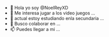 - 👋 Hola yo soy @NoelReyXD
- 👀 Me interesa jugar a los video juegos ...
- 🌱 actual estoy estudiando enla secundaria ...
- 💞️ Busco colaborar en ...           
- 📫 Puedes llegar a mi ...

<!---
NoelReyXD/NoelReyXD is a ✨ special ✨ repository because its `README.md` (this file) appears on your GitHub profile.
You can click the Preview link to take a look at your changes.
--->
